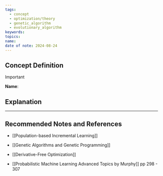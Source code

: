 ```yaml
---
tags:
  - concept
  - optimization/theory
  - genetic_algorithm
  - evolutionary_algorithm
keywords: 
topics: 
name: 
date of note: 2024-08-24
---
```


## Concept Definition

>[!important]
>**Name**: 



## Explanation





-----------
##  Recommended Notes and References


- [[Population-based Incremental Learning]]
- [[Genetic Algorithms and Genetic Programming]]
- [[Derivative-Free Optimization]]

- [[Probabilistic Machine Learning Advanced Topics by Murphy]] pp 298 - 307